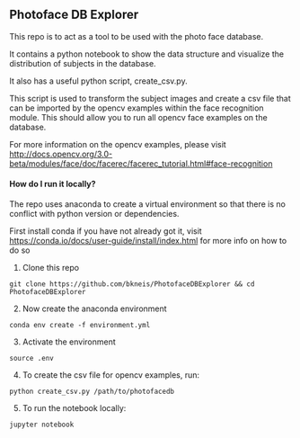 ## Photoface DB Explorer

This repo is to act as a tool to be used with the photo face database.

It contains a python notebook to show the data structure and visualize the distribution of subjects in the database.

It also has a useful python script, create_csv.py. 

This script is used to transform the subject images and create a csv file that can be imported by the opencv examples within the face recognition module. This should allow you to run all opencv face examples on the database. 

For more information on the opencv examples, please visit http://docs.opencv.org/3.0-beta/modules/face/doc/facerec/facerec_tutorial.html#face-recognition


#### How do I run it locally?
The repo uses anaconda to create a virtual environment so that there is no conflict with python version or dependencies.

First install conda if you have not already got it, visit https://conda.io/docs/user-guide/install/index.html for more info on how to do so

1. Clone this repo

``git clone https://github.com/bkneis/PhotofaceDBExplorer && cd PhotofaceDBExplorer``

2. Now create the anaconda environment

``conda env create -f environment.yml``

3. Activate the environment

``source .env``

4. To create the csv file for opencv examples, run:

``python create_csv.py /path/to/photofacedb``

5. To run the notebook locally:

``jupyter notebook``
